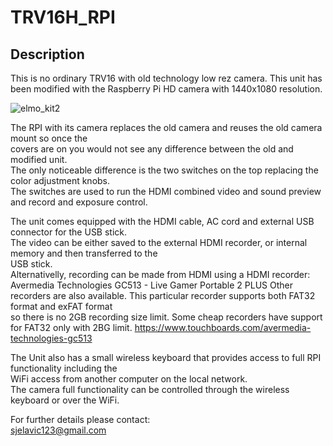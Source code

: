 # TRV16H_RPI  
## Description  
This is no ordinary TRV16 with old technology low rez camera. This unit has been modified with the Raspberry Pi HD camera with 1440x1080 resolution.  

![elmo_kit2](https://github.com/vintagefilmography/TRV16H_RPI/assets/48537944/e5c1af95-4348-41ee-a43b-09a71645db8f)  

The RPI with its camera replaces the old camera and reuses the old camera mount so once the  
covers are on you would not see any difference between the old and modified unit.  
The only noticeable difference is the two switches on the top replacing the color adjustment knobs.  
The switches are used to run the HDMI combined video and sound preview and record and exposure control.  
  
The unit comes equipped with the HDMI cable, AC cord and external USB connector for the USB stick.  
The video can be either saved to the external HDMI recorder, or internal memory and then transferred to the  
USB stick.  
Alternativelly, recording can be made from HDMI using a HDMI recorder:
Avermedia Technologies GC513 - Live Gamer Portable 2 PLUS
Other recorders are also available. This particular recorder supports both FAT32 format and exFAT format  
so there is no 2GB recording size limit. Some cheap recorders have support for FAT32 only with 2BG limit.
https://www.touchboards.com/avermedia-technologies-gc513

The Unit also has a small wireless keyboard that provides access to full RPI functionality including the  
WiFi access from another computer on the local network.  
The camera full functionality can be controlled through the wireless keyboard or over the WiFi.  

For further details please contact:  
sjelavic123@gmail.com  

